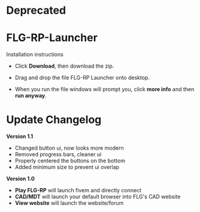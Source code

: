 # Deprecated



# FLG-RP-Launcher

Installation instructions
 - Click __Download__, then download the zip.
 
 - Drag and drop the file FLG-RP Launcher onto desktop.
 
 - When you run the file windows will prompt you, click __more info__ and then __run anyway__.
 
 # Update Changelog
 __Version 1.1__
  
  - Changed button ui, now looks more modern
  - Removed progress bars, cleaner ui
  - Properly centered the buttons on the bottom
  - Added minimum size to prevent ui overlap
  
 __Version 1.0__ 
   - __Play FLG-RP__ will launch fivem and directly connect 
   - __CAD/MDT__ will launch your default browser into FLG's CAD website
   - __View website__ will launch the website/forum 

